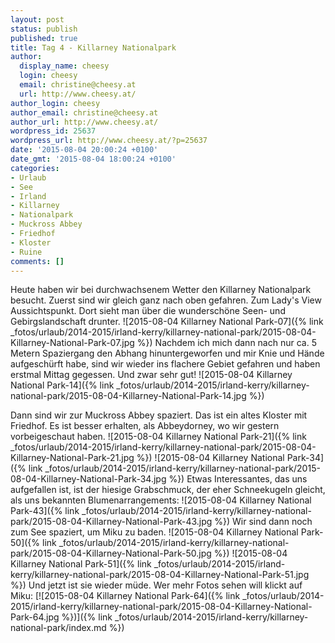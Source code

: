 ```yaml
---
layout: post
status: publish
published: true
title: Tag 4 - Killarney Nationalpark
author:
  display_name: cheesy
  login: cheesy
  email: christine@cheesy.at
  url: http://www.cheesy.at/
author_login: cheesy
author_email: christine@cheesy.at
author_url: http://www.cheesy.at/
wordpress_id: 25637
wordpress_url: http://www.cheesy.at/?p=25637
date: '2015-08-04 20:00:24 +0100'
date_gmt: '2015-08-04 18:00:24 +0100'
categories:
- Urlaub
- See
- Irland
- Killarney
- Nationalpark
- Muckross Abbey
- Friedhof
- Kloster
- Ruine
comments: []
---
```

Heute haben wir bei durchwachsenem Wetter den Killarney Nationalpark besucht. Zuerst sind wir gleich ganz nach oben gefahren. Zum Lady's View Aussichtspunkt. Dort sieht man über die wunderschöne Seen- und Gebirgslandschaft drunter.
![2015-08-04 Killarney National Park-07]({% link _fotos/urlaub/2014-2015/irland-kerry/killarney-national-park/2015-08-04-Killarney-National-Park-07.jpg %})
Nachdem ich mich dann nach nur ca. 5 Metern Spaziergang den Abhang hinuntergeworfen und mir Knie und Hände aufgeschürft habe, sind wir wieder ins flachere Gebiet gefahren und haben erstmal Mittag gegessen. Und zwar sehr gut!
![2015-08-04 Killarney National Park-14]({% link _fotos/urlaub/2014-2015/irland-kerry/killarney-national-park/2015-08-04-Killarney-National-Park-14.jpg %})
<!--more-->
Dann sind wir zur Muckross Abbey spaziert. Das ist ein altes Kloster mit Friedhof. Es ist besser erhalten, als Abbeydorney, wo wir gestern vorbeigeschaut haben.
![2015-08-04 Killarney National Park-21]({% link _fotos/urlaub/2014-2015/irland-kerry/killarney-national-park/2015-08-04-Killarney-National-Park-21.jpg %})
 ![2015-08-04 Killarney National Park-34]({% link _fotos/urlaub/2014-2015/irland-kerry/killarney-national-park/2015-08-04-Killarney-National-Park-34.jpg %})
Etwas Interessantes, das uns aufgefallen ist, ist der hiesige Grabschmuck, der eher Schneekugeln gleicht, als uns bekannten Blumenarrangements:
![2015-08-04 Killarney National Park-43]({% link _fotos/urlaub/2014-2015/irland-kerry/killarney-national-park/2015-08-04-Killarney-National-Park-43.jpg %})
Wir sind dann noch zum See spaziert, um Miku zu baden.
![2015-08-04 Killarney National Park-50]({% link _fotos/urlaub/2014-2015/irland-kerry/killarney-national-park/2015-08-04-Killarney-National-Park-50.jpg %})
 ![2015-08-04 Killarney National Park-51]({% link _fotos/urlaub/2014-2015/irland-kerry/killarney-national-park/2015-08-04-Killarney-National-Park-51.jpg %})
Und jetzt ist sie wieder müde. Wer mehr Fotos sehen will klickt auf Miku:
[![2015-08-04 Killarney National Park-64]({% link _fotos/urlaub/2014-2015/irland-kerry/killarney-national-park/2015-08-04-Killarney-National-Park-64.jpg %})]({% link _fotos/urlaub/2014-2015/irland-kerry/killarney-national-park/index.md %})
